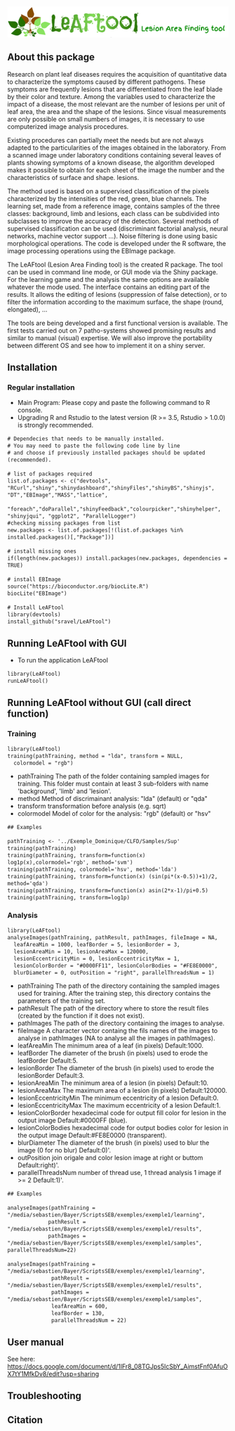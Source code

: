![LeAFtool Logo](/inst/app/www/LeAFtool-long.png)

## About this package

Research on plant leaf diseases requires the acquisition of quantitative data to characterize the symptoms caused by different pathogens. These symptoms are frequently lesions that are differentiated from the leaf blade by their color and texture. Among the variables used to characterize the impact of a disease, the most relevant are the number of lesions per unit of leaf area, the area and the shape of the lesions. Since visual measurements are only possible on small numbers of images, it is necessary to use computerized image analysis procedures.

Existing procedures can partially meet the needs but are not always adapted to the particularities of the images obtained in the laboratory. From a scanned image under laboratory conditions containing several leaves of plants showing symptoms of a known disease, the algorithm developed makes it possible to obtain for each sheet of the image the number and the characteristics of surface and shape. lesions.

The method used is based on a supervised classification of the pixels characterized by the intensities of the red, green, blue channels. The learning set, made from a reference image, contains samples of the three classes: background, limb and lesions, each class can be subdivided into subclasses to improve the accuracy of the detection. Several methods of supervised classification can be used (discriminant factorial analysis, neural networks, machine vector support ...). Noise filtering is done using basic morphological operations. The code is developed under the R software, the image processing operations using the EBImage package.

The LeAFtool (Lesion Area Finding tool) is the created R package. The tool can be used in command line mode, or GUI mode via the Shiny package.
For the learning game and the analysis the same options are available whatever the mode used. The interface contains an editing part of the results. It allows the editing of lesions (suppression of false detection), or to filter the information according to the maximum surface, the shape (round, elongated), ...

The tools are being developed and a first functional version is available. The first tests carried out on 7 patho-systems showed promising results and similar to manual (visual) expertise. We will also improve the portability between different OS and see how to implement it on a shiny server.

## Installation
### Regular installation

  * Main Program: Please copy and paste the following command to R console.
  * Upgrading R and Rstudio to the latest version (R >= 3.5, Rstudio > 1.0.0) is strongly recommended.

```
# Dependecies that needs to be manually installed.
# You may need to paste the following code line by line
# and choose if previously installed packages should be updated (recommended).

# list of packages required
list.of.packages <- c("devtools", "RCurl","shiny","shinydashboard","shinyFiles","shinyBS","shinyjs", "DT","EBImage","MASS","lattice",
                      "foreach","doParallel","shinyFeedback","colourpicker","shinyhelper", "shinyjqui", "ggplot2", "ParallelLogger")
#checking missing packages from list
new.packages <- list.of.packages[!(list.of.packages %in% installed.packages()[,"Package"])]

# install missing ones
if(length(new.packages)) install.packages(new.packages, dependencies = TRUE)

# install EBImage
source("https://bioconductor.org/biocLite.R")
biocLite("EBImage")

# Install LeAFtool
library(devtools)
install_github("sravel/LeAFtool")

```

## Running LeAFtool with GUI

  * To run the application LeAFtool
```
library(LeAFtool)
runLeAFtool()
```

## Running LeAFtool without GUI (call direct function)

### Training
```
library(LeAFtool)
training(pathTraining, method = "lda", transform = NULL,
  colormodel = "rgb")
```
* pathTraining	The path of the folder containing sampled images for training. This folder must contain at least 3 sub-folders with name 'background', 'limb' and 'lesion'.
* method	Method of discrimainant analysis: "lda" (default) or "qda"
* transform	 transformation before analysis (e.g. sqrt)
* colormodel	 Model of color for the analysis: "rgb" (default) or "hsv"

```
## Examples

pathTraining <- '../Exemple_Dominique/CLFD/Samples/Sup'
training(pathTraining)
training(pathTraining, transform=function(x) log1p(x),colormodel='rgb', method='svm')
training(pathTraining, colormodel='hsv', method='lda')
training(pathTraining, transform=function(x) (sin(pi*(x-0.5))+1)/2, method='qda')
training(pathTraining, transform=function(x) asin(2*x-1)/pi+0.5)
training(pathTraining, transform=log1p)
```

### Analysis
```
library(LeAFtool)
analyseImages(pathTraining, pathResult, pathImages, fileImage = NA,
  leafAreaMin = 1000, leafBorder = 5, lesionBorder = 3,
  lesionAreaMin = 10, lesionAreaMax = 120000,
  lesionEccentricityMin = 0, lesionEccentricityMax = 1,
  lesionColorBorder = "#0000FF11", lesionColorBodies = "#FE8E0000",
  blurDiameter = 0, outPosition = "right", parallelThreadsNum = 1)
```
* pathTraining	The path of the directory containing the sampled images used for training. After the training step, this directory contains the parameters of the training set.
* pathResult	The path of the directory where to store the result files (created by the function if it does not exist).
* pathImages	The path of the directory containing the images to analyse.
* fileImage	A character vector containg the fils names of the images to analyse in pathImages (NA to analyse all the images in pathImages).
* leafAreaMin	The minimum area of a leaf (in pixels) Default:1000.
* leafBorder	The diameter of the brush (in pixels) used to erode the leafBorder Default:5.
* lesionBorder	The diameter of the brush (in pixels) used to erode the lesionBorder Default:3.
* lesionAreaMin	The minimum area of a lesion (in pixels) Default:10.
* lesionAreaMax	The maximum area of a lesion (in pixels) Default:120000.
* lesionEccentricityMin	The minimum eccentricity of a lesion Default:0.
* lesionEccentricityMax	The maximum eccentricity of a lesion Default:1.
* lesionColorBorder	hexadecimal code for output fill color for lesion in the output image Default:#0000FF (blue).
* lesionColorBodies	hexadecimal code for output bodies color for lesion in the output image Default:#FE8E0000 (transparent).
* blurDiameter	The diameter of the brush (in pixels) used to blur the image (0 for no blur) Default:0)'.
* outPosition	join origale and color lesion image at right or buttom Default:right)'.
* parallelThreadsNum	number of thread use, 1 thread analysis 1 image if >= 2 Default:1)'.

```
## Examples

analyseImages(pathTraining = "/media/sebastien/Bayer/ScriptsSEB/exemples/exemple1/learning",
             pathResult = "/media/sebastien/Bayer/ScriptsSEB/exemples/exemple1/results",
             pathImages = "/media/sebastien/Bayer/ScriptsSEB/exemples/exemple1/samples", parallelThreadsNum=22)

analyseImages(pathTraining = "/media/sebastien/Bayer/ScriptsSEB/exemples/exemple1/learning",
              pathResult = "/media/sebastien/Bayer/ScriptsSEB/exemples/exemple1/results",
              pathImages = "/media/sebastien/Bayer/ScriptsSEB/exemples/exemple1/samples",
              leafAreaMin = 600,
              leafBorder = 130,
              parallelThreadsNum = 22)
```

## User manual

See here: https://docs.google.com/document/d/1lFr8_08TGJps5lcSbY_AimstFnf0AfuOX7tY1MfkDv8/edit?usp=sharing

## Troubleshooting

## Citation
